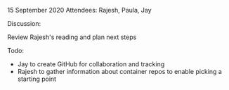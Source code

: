 15 September 2020
Attendees: Rajesh, Paula, Jay

Discussion:

Review Rajesh's reading and plan next steps

Todo:

- Jay to create GitHub for collaboration and tracking
- Rajesh to gather information about container repos to enable picking a starting point
